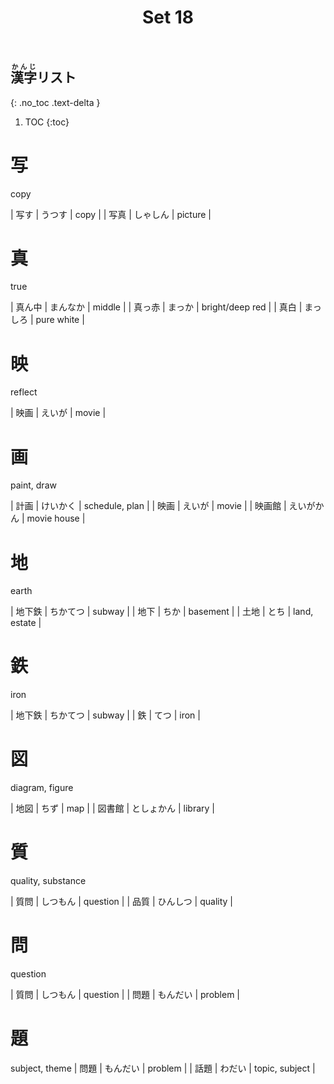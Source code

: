 ﻿---
layout: default
title: Set 18
parent: N4 Kanji List
grand_parent: <ruby>漢字<rt>かんじ</rt></ruby> Kanji
nav_order: 18
---

## <ruby>漢字<rt>かんじ</rt></ruby>リスト
{: .no_toc .text-delta }

1. TOC
{:toc}

# 写
copy

| 写す | うつす   | copy    |
| 写真 | しゃしん | picture |

# 真
true

| 真ん中 | まんなか | middle          |
| 真っ赤 | まっか   | bright/deep red |
| 真白   | まっしろ | pure white      |

# 映
reflect

| 映画 | えいが | movie |

# 画
paint, draw


| 計画   | けいかく   | schedule, plan |
| 映画   | えいが     | movie          |
| 映画館 | えいがかん | movie house    |

# 地
earth

| 地下鉄 | ちかてつ | subway       |
| 地下   | ちか     | basement     |
| 土地   | とち     | land, estate |

# 鉄
iron

| 地下鉄 | ちかてつ | subway |
| 鉄     | てつ     | iron   |

# 図
diagram, figure

| 地図   | ちず       | map     |
| 図書館 | としょかん | library |

# 質
quality, substance

| 質問 | しつもん | question |
| 品質 | ひんしつ | quality  |

# 問
question

| 質問 | しつもん | question |
| 問題 | もんだい | problem  |

# 題
subject, theme
| 問題 | もんだい | problem        |
| 話題 | わだい   | topic, subject |
